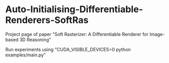 # Auto-Initialising-Differentiable-Renderers-SoftRas
Project page of paper "Soft Rasterizer: A Differentiable Renderer for Image-based 3D Reasoning"

Run experiments using "CUDA_VISIBLE_DEVICES=0 python examples/main.py"
